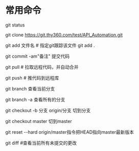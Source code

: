 <!--
 * @Author: joker.zhang
 * @Date: 2019-10-21 13:53:25
 * @LastEditors: joker.zhang
 * @LastEditTime: 2019-10-21 14:04:17
 * @Description: For Automation
 -->
# 常用命令

git status  

git clone https://git.thy360.com/test/API_Automation.git

git add 文件名   # 指定git跟踪该文件   git add .

git commit -am"备注" 提交代码

git pull  # 拉取远程代码，并自动合并

git push # 推代码到远程库

git branch 查看当前分支

git branch -a 查看所有的分支

git checkout -b 分支 origin/分支 切到分支

git checkout master 切到master

git reset --hard origin/master指令把HEAD指向master最新版本
	
git diff  #查看当前所有未提交的更改